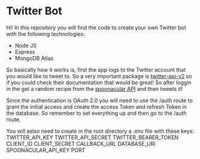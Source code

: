 # Twitter Bot
Hi! In this repository you will find the code to create your own Twitter bot with the following technologies:

- Node JS
- Express
- MongoDB Atlas

So basically how it works is, first the app logs to the Twitter account that you would like to tweet to. So a very important package is [twitter-api-v2](https://www.npmjs.com/package/twitter-api-v2) so if you could check their documentation that would be great! So after loggin in the get a random recipe from the [spoonacular API](https://spoonacular.com/food-api) and then tweets it!

Since the authentication is OAuth 2.0 you will need to use the /auth route to grant the initial access and create the access Token and refresh Token in the database. So remember to set everything up and then go to the /auth route.

You will aslso need to create in the root directory a .env file with these keys:
TWITTER_API_KEY
TWITTER_API_SECRET
TWITTER_BEARER_TOKEN
CLIENT_ID
CLIENT_SECRET
CALLBACK_URL
DATABASE_URI
SPOONACULAR_API_KEY
PORT
